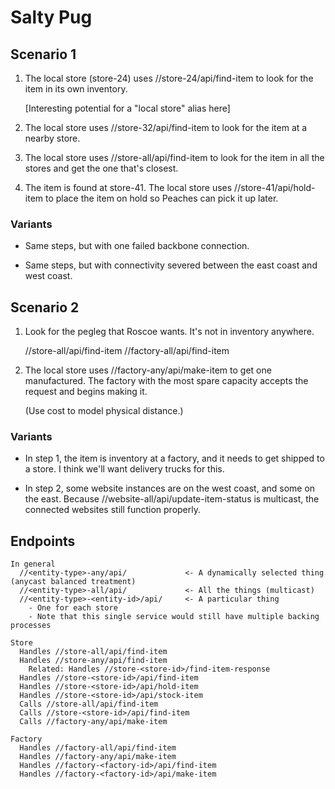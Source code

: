 # Salty Pug

## Scenario 1

1. The local store (store-24) uses //store-24/api/find-item to look
   for the item in its own inventory.

   [Interesting potential for a "local store" alias here]

2. The local store uses //store-32/api/find-item to look for the item
   at a nearby store.

3. The local store uses //store-all/api/find-item to look for the item in
   all the stores and get the one that's closest.

4. The item is found at store-41.  The local store uses
   //store-41/api/hold-item to place the item on hold so Peaches can
   pick it up later.

### Variants

- Same steps, but with one failed backbone connection.

- Same steps, but with connectivity severed between the east coast and
  west coast.

## Scenario 2

1. Look for the pegleg that Roscoe wants.  It's not in inventory
   anywhere.

   //store-all/api/find-item
   //factory-all/api/find-item

2. The local store uses //factory-any/api/make-item to get one
   manufactured.  The factory with the most spare capacity accepts the
   request and begins making it.

   (Use cost to model physical distance.)

   <!-- The factory returns a tracking ID to -->
   <!-- the local store, which it gives to Roscoe.  Roscoe can use the ID -->
   <!-- to check the state of his order on the website. -->

### Variants

- In step 1, the item is inventory at a factory, and it needs to get
  shipped to a store.  I think we'll want delivery trucks for this.

- In step 2, some website instances are on the west coast, and some on
  the east.  Because //website-all/api/update-item-status is multicast,
  the connected websites still function properly.

## Endpoints

    In general
      //<entity-type>-any/api/             <- A dynamically selected thing (anycast balanced treatment)
      //<entity-type>-all/api/             <- All the things (multicast)
      //<entity-type>-<entity-id>/api/     <- A particular thing
        - One for each store
        - Note that this single service would still have multiple backing processes

    Store
      Handles //store-all/api/find-item
      Handles //store-any/api/find-item
        Related: Handles //store-<store-id>/find-item-response
      Handles //store-<store-id>/api/find-item
      Handles //store-<store-id>/api/hold-item
      Handles //store-<store-id>/api/stock-item
      Calls //store-all/api/find-item
      Calls //store-<store-id>/api/find-item
      Calls //factory-any/api/make-item

    Factory
      Handles //factory-all/api/find-item
      Handles //factory-any/api/make-item
      Handles //factory-<factory-id>/api/find-item
      Handles //factory-<factory-id>/api/make-item
